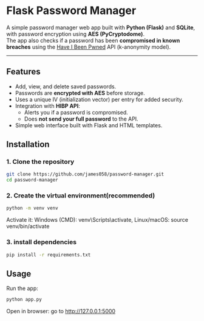 # Flask Password Manager

A simple password manager web app built with **Python (Flask)** and **SQLite**, with password encryption using **AES (PyCryptodome)**.  
The app also checks if a password has been **compromised in known breaches** using the [Have I Been Pwned](https://haveibeenpwned.com/Passwords) API (k-anonymity model).

---

## Features
- Add, view, and delete saved passwords.
- Passwords are **encrypted with AES** before storage.
- Uses a unique IV (initialization vector) per entry for added security.
- Integration with **HIBP API**:
  - Alerts you if a password is compromised.
  - Does **not send your full password** to the API.
- Simple web interface built with Flask and HTML templates.

## Installation

### 1. Clone the repository
```bash
git clone https://github.com/james058/password-manager.git
cd password-manager
```
### 2. Create the virtual environment(recommended)
```bash
python -m venv venv
```
Activate it: Windows (CMD): venv\Scripts\activate, Linux/macOS: source venv/bin/activate
### 3. install dependencies
```bash
pip install -r requirements.txt
```
## Usage
Run the app:
```bash
python app.py
```
Open in browser: go to http://127.0.0.1:5000

